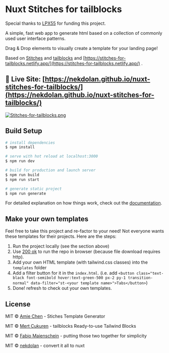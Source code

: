 # Nuxt Stitches for tailblocks

Special thanks to [LPX55](https://github.com/LPX55) for funding this project.

A simple, fast web app to generate html based on a collection of commonly used user interface patterns.

Drag & Drop elements to visually create a template for your landing page!

Based on [Stitches](https://stitches.hyperyolo.com) and [tailblocks](https://mertjf.github.io/tailblocks/)
and [https://stitches-for-tailblocks.netlify.app/](https://stitches-for-tailblocks.netlify.app/) .

## 🎏 Live Site: [https://nekdolan.github.io/nuxt-stitches-for-tailblocks/](https://nekdolan.github.io/nuxt-stitches-for-tailblocks/)

[![Stitches-for-tailblocks.png](https://i.postimg.cc/zG500VVZ/Stitches-for-tailblocks.png)](https://postimg.cc/HVZwLWwB)

## Build Setup

```bash
# install dependencies
$ npm install

# serve with hot reload at localhost:3000
$ npm run dev

# build for production and launch server
$ npm run build
$ npm run start

# generate static project
$ npm run generate
```

For detailed explanation on how things work, check out the [documentation](https://nuxtjs.org).

## Make your own templates

Feel free to take this project and re-factor to your need! Not everyone wants these templates for their projects. Here are the steps:

1. Run the project locally (see the section above)
2. Use [200 ok](https://chrome.google.com/webstore/detail/web-server-for-chrome/ofhbbkphhbklhfoeikjpcbhemlocgigb?hl=en) to run the repo in browser (because file download requires http).
3. Add your own HTML template (with tailwind.css classes) into the `templates` folder
4. Add a filter button for it in the `index.html`. (i.e. add `<button class="text-black font-semibold hover:text-green-500 px-2 py-1 transition-normal" data-filter="st-<your template name>">Tabs</button>`)
5. Done! refresh to check out your own templates.

## License

MIT © [Amie Chen](https://amie-chen.com) - Stiches Template Generator

MIT © [Mert Cukuren](https://mertjf.github.io/tailblocks/) - tailblocks Ready-to-use Tailwind Blocks

MIT © [Fabio Maienschein](https://maienschein.tech/) - putting those two together for simplicity

MIT © [nekdolan](https://github.com/nekdolan) - convert it all to nuxt
